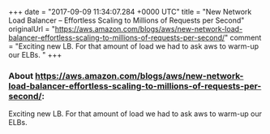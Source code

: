 +++
date = "2017-09-09 11:34:07.284 +0000 UTC"
title = "New Network Load Balancer – Effortless Scaling to Millions of Requests per Second"
originalUrl = "https://aws.amazon.com/blogs/aws/new-network-load-balancer-effortless-scaling-to-millions-of-requests-per-second/"
comment = "Exciting new LB. For that amount of load we had to ask aws to warm-up our ELBs. "
+++

### About https://aws.amazon.com/blogs/aws/new-network-load-balancer-effortless-scaling-to-millions-of-requests-per-second/:

Exciting new LB. For that amount of load we had to ask aws to warm-up our ELBs. 
